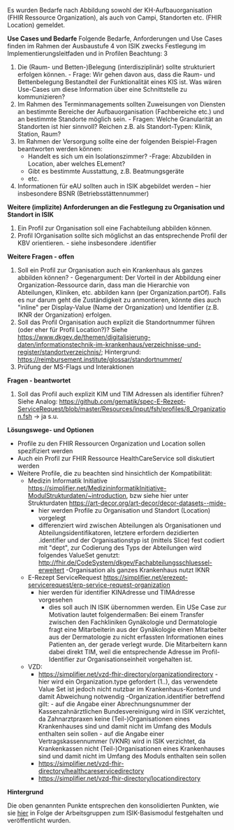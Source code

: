 Es wurden Bedarfe nach Abbildung sowohl der KH-Aufbauorganisation (FHIR Ressource Organization), als auch von Campi, Standorten etc. (FHIR Location) gemeldet.

**Use Cases und Bedarfe**
Folgende Bedarfe, Anforderungen und Use Cases finden im Rahmen der Ausbaustufe 4 von ISIK zwecks Festlegung im Implementierungsleitfaden und in Profilen Beachtung: 3

1. Die (Raum- und Betten-)Belegung (interdisziplinär) sollte strukturiert erfolgen können.
        - Frage: Wir gehen davon aus, dass die Raum- und Bettenbelegung Bestandteil der Funktionalität eines KIS ist. Was wären Use-Cases um diese Information über eine Schnittstelle zu kommunizieren?
1. Im Rahmen des Terminmanagements sollten Zuweisungen von Diensten an bestimmte Bereiche der Aufbauorganisation (Fachbereiche etc.) und an bestimmte Standorte möglich sein.
        - Fragen: Welche Granularität an Standorten ist hier sinnvoll? Reichen z.B. als Standort-Typen: Klinik, Station, Raum?
1. Im Rahmen der Versorgung sollte eine der folgenden Beispiel-Fragen beantworten werden können:
    - Handelt es sich um ein Isolationszimmer?
        -Frage: Abzubilden in Location, aber welches ELement?
    - Gibt es bestimmte Ausstattung, z.B. Beatmungsgeräte
    - etc.
1.  Informationen für eAU sollten auch in ISIK abgebildet werden – hier insbesondere BSNR (Betriebsstättennummer)

**Weitere (implizite) Anforderungen an die Festlegung zu Organisation und Standort in ISIK**
1. Ein Profil zur Organisation soll eine Fachabteilung abbilden können.
1. Profil IOrganisation sollte sich möglichst an das entsprechende Profil der KBV orientieren.
        - siehe insbesondere .identifier

**Weitere Fragen - offen**
1. Soll ein Profil zur Organisation auch ein Krankenhaus als ganzes abbilden können?
        - Gegenargument:  Der Vorteil in der Abbildung einer Organization-Ressource darin, dass man die Hierarchie von Abteilungen, Kliniken, etc. abbilden kann (per Organization.partOf). Falls es nur darum geht die Zuständigkeit zu anmontieren, könnte dies auch "inline" per Display-Value (Name der Organization) und Identifier (z.B. IKNR der Organization) erfolgen.
1. Soll das Profil Organisation auch explizit die Standortnummer führen (oder eher für Profil Location?)? Siehe https://www.dkgev.de/themen/digitalisierung-daten/informationstechnik-im-krankenhaus/verzeichnisse-und-register/standortverzeichnis/; Hintergrund: https://reimbursement.institute/glossar/standortnummer/
1. Prüfung der MS-Flags und Interaktionen

**Fragen - beantwortet**
1. Soll das Profil auch explizit KIM und TIM Adressen als identifier führen? Siehe Analog: https://github.com/gematik/spec-E-Rezept-ServiceRequest/blob/master/Resources/input/fsh/profiles/8_Organization.fsh -> ja s.u.



**Lösungswege- und Optionen** 

- Profile zu den FHIR Ressourcen Organization und Location sollen spezifiziert werden
- Auch ein Profil zur FHIR Ressource HealthCareService soll diskutiert werden
- Weitere Profile, die zu beachten sind hinsichtlich der Kompatibilität:
   - Medizin Informatik Initiative https://simplifier.net/MedizininformatikInitiative-ModulStrukturdaten/~introduction, bzw siehe hier unter Strukturdaten https://art-decor.org/art-decor/decor-datasets--mide-
        - hier werden Profile zu Organisation und Standort (Location) vorgelegt
        - differenziert wird zwischen Abteilungen als Organisationen und Abteilungsidentifikatoren, letztere erfordern dezidierten .identifier und der Organisationstyp ist (mittels Slice) fest codiert mit "dept",  zur Codierung des Typs der Abteilungen wird folgendes ValueSet genutzt: http://fhir.de/CodeSystem/dkgev/Fachabteilungsschluessel-erweitert
        -Organisation als ganzes Krankenhaus nutzt IKNR
   - E-Rezept ServiceRequest https://simplifier.net/erezept-servicerequest/erp-service-request-organization
        - hier werden für identifier KINAdresse und TIMAdresse vorgesehen
            - dies soll auch IN ISIK übernommen werden. Ein USe Case zur Motivation lautet folgendermaßen: Bei einem Transfer zwischen den Fachkliniken Gynäkologie und Dermatologie fragt eine Mitarbeiterin aus der Gynäkologie einen Mitarbeiter aus der Dermatologie zu nicht erfassten Informationen eines  Patienten an, der gerade verlegt wurde. Die Mitarbeitern kann dabei direkt TIM, weil die entsprechende Adresse im Profil-Identifier zur Organisationseinheit vorgehalten ist.
   - VZD:
        - https://simplifier.net/vzd-fhir-directory/organizationdirectory
                - hier wird ein Organization.type gefordert (1..), das verwendete Value Set ist jedoch nicht nutzbar im Krankenhaus-Kontext und damit Abweichung notwendig
                -Organization.identifier betreffend gilt:
                        - auf die Angabe einer Abrechnungsnummer der Kassenzahnärztlichen Bundesvereinigung wird in ISIK verzichtet, da Zahnarztpraxen keine (Teil-)Organisationen eines Krankenhauses sind und damit nicht im Umfang des Moduls enthalten sein sollen
                        - auf die Angabe einer Vertragskassennummer (VKNR) wird in ISIK verzichtet, da Krankenkassen nicht (Teil-)Organisationen eines Krankenhauses sind und damit nicht im Umfang des Moduls enthalten sein sollen
        - https://simplifier.net/vzd-fhir-directory/healthcareservicedirectory
        - https://simplifier.net/vzd-fhir-directory/locationdirectory

**Hintergrund**

Die oben genannten Punkte entsprechen den konsolidierten Punkten, wie sie [hier](https://github.com/gematik/spec-ISiK-Basismodul/discussions/326) in Folge der Arbeitsgruppen zum ISIK-Basismodul festgehalten und veröffentlicht wurden.
